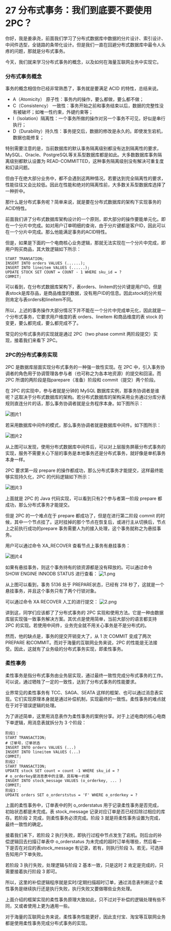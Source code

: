 # 27 分布式事务：我们到底要不要使用 2PC？

你好，我是姜承尧，前面我们学习了分布式数据库中数据的分片设计、索引设计、中间件选型，全链路的条带化设计。但是我们一直在回避分布式数据库中最令人头疼的问题，那就是分布式事务。

今天，我们就来学习分布式事务的概念，以及如何在海量互联网业务中实现它。

### 分布式事务概念

事务的概念相信你已经非常熟悉了，事务就是要满足 ACID 的特性，总结来说。

- A（Atomicity） 原子性：事务内的操作，要么都做，要么都不做；
- C（Consistency） 一致性：事务开始之前和事务结束以后，数据的完整性没有被破坏；如唯一性约束，外键约束等；
- I（Isolation）隔离性：一个事务所做的操作对另一个事务不可见，好似是串行执行；
- D（Durability）持久性：事务提交后，数据的修改是永久的。即使发生宕机，数据也能修复；

特别需要注意的是，当前数据库的默认事务隔离级别都没有达到隔离性的要求，MySQL、Oracle、PostgreSQL等关系型数据库都是如此。大多数数据库事务隔离级别都默认设置为 READ-COMMITTED，这种事务隔离级别没有解决可重复度和幻读问题。

但由于在绝大部分业务中，都不会遇到这两种情况。若要达到完全隔离性的要求，性能往往又会比较低。因此在性能和绝对的隔离性前，大多数关系型数据库选择了一种折中。

那什么是分布式事务呢？简单来说，就是要在分布式数据库的架构下实现事务的ACID特性。

前面我们讲了分布式数据库架构设计的一个原则，即大部分的操作要能单元化。即在一个分片中完成。如对用户订单明细的查询，由于分片键都是客户ID，因此可以在一个分片中完成。那么他能满足事务的ACID特性。

但是，如果是下面的一个电商核心业务逻辑，那就无法实现在一个分片中完成，即用户购买商品，其大致逻辑如下所示：

```
START TRANSATION;
INSERT INTO orders VALUES (......);
INSERT INTO lineitem VALUES (......);
UPDATE STOCK SET COUNT = COUNT - 1 WHERE sku_id = ?
COMMIT;
```

可以看到，在分布式数据库架构下，表orders、linitem的分片键是用户ID。但是表stock是库存品，是商品维度的数据，没有用户ID的信息。因此stock的分片规则肯定与表orders和lineitem不同。

所以，上述的事务操作大部分情况下并不能在一个分片中完成单元化，因此就是一个分布式事务，它要求用户维度的表 orders、lineitem 和商品维度的表 stock 的变更，要么都完成，要么都完成不了。

常见的分布式事务的实现就是通过 2PC（two phase commit 两阶段提交）实现，接着我们来看下 2PC。

### 2PC的分布式事务实现

2PC 是数据库层面实现分布式事务的一种强一致性实现。在 2PC 中，引入事务协调者的角色用于协调管理各参与者（也可称之为各本地资源）的提交和回滚。而 2PC 所谓的两阶段是指parepare（准备）阶段和 commit（提交）两个阶段。

在 2PC 的实现中，参与者就是分钟的 MySQL 数据库实例，那事务协调者是谁呢？这取决于分布式数据库的架构。若分布式数据库的架构采用业务通过分库分表规则直连分片的话，那么事务协调者就是业务程序本身。如下图所示：

![图片1](assets/Cgp9HWEVB0iAEvVdAAHugD2AY7I024.png)

若采用数据库中间件的模式，那么事务协调者就是数据库中间件。如下图所示：

![图片2](assets/CioPOWEVB3aAGla7AAGq-ZbCoGU801.png)

从上图可以发现，使用分布式数据库中间件后，可以对上层服务屏蔽分布式事务的实现，服务不需要关心下层的事务是本地事务还是分布式事务，就好像是单机事务本身一样。

2PC 要求第一段 prepare 的操作都成功，那么分布式事务才能提交，这样最终能够实现持久化，2PC 的代码逻辑如下所示：

![图片3](assets/Cgp9HWEVB9KAXvPMAAex-bcCE8c431.png)

上面就是 2PC 的 Java 代码实现，可以看到只有2个参与者第一阶段 prepare 都成功，那么分布式事务才能提交。

但是 2PC 的一个难点在于 prepare 都成功了，但是在进行第二阶段 commit 的时候，其中一个节点挂了。这时挂掉的那个节点在恢复后，或进行主从切换后，节点上之前执行成功的prepare 事务需要人为的接入处理，这个事务就称之为悬挂事务。

用户可以通过命令 XA_RECOVER 查看节点上事务有悬挂事务：

![图片4](assets/CioPOWEVB_GAScw3AALL2SV2QHs125.png)

如果有悬挂事务，则这个事务持有的锁资源都是没有释放的。可以通过命令SHOW ENGINE INNODB STATUS 进行查看： ![1.png](assets/CioPOWEVCBWAUJX7AAXrOE_0ylE945.png)

从上图可以看到，事务 5136 处于 PREPARE状态，已经有 218 秒了，这就是一个悬挂事务，并且这个事务只有了两个行锁对象。

可以通过命令 XA RECOVER 人工的进行提交： ![2.png](assets/CioPOWEVCCyAfJTjAAPcHT0OqKw598.png)

讲到这，同学们应该都了了分布式事务的 2PC 实现和使用方法。它是一种由数据库层实现强一致事务解决方案。其优点是使用简单，当前大部分的语言都支持 2PC 的实现。若使用中间件，业务完全就不用关心事务是不是分布式的。

然而，他的缺点是，事务的提交开销变大了，从 1 次 COMMIT 变成了两次 PREPARE 和COMMIT。而对于海量的互联网业务来说，2PC 的性能是无法接受。因此，这就有了业务级的分布式事务实现，即柔性事务。

### 柔性事务

柔性事务是指分布式事务由业务层实现，通过最终一致性完成分布式事务的工作。可以说，通过牺牲了一定的一致性，达到了分布式事务的性能要求。

业界常见的柔性事务有 TCC、SAGA、SEATA 这样的框架、也可以通过消息表实现。它们实现原理本身就是通过补偿机制，实现最终的一致性。柔性事务的难点就在于对于错误逻辑的处理。

为了讲述简单，这里用消息表作为柔性事务的案例分享。对于上述电商的核心电商下单逻辑，用消息表就拆分为 3 个阶段：

```
阶段1：
START TRANSACTION;
# 订单号，订单状态
INSERT INTO orders VALUES (...) 
INSERT INTO lineitem VALUES (...)
COMMIT;
阶段2：
START TRANSACTION;
UPDATE stock SET count = count -1 WHERE sku_id = ?
# o_orderkey是消息表中的主键，具有唯一约束
INSERT INTO stock_message VALUES (o_orderkey, ... )  
COMMIT;
阶段3：
UPDATE orders SET o_orderststus = 'F' WHERE o_orderkey = ?
```

上面的柔性事务中，订单表中的列 o_orderstatus 用于记录柔性事务是否完成，初始状态都是未完成。表 stock_message 记录对应订单是否已经扣除过相应的库存。若阶段 2 完成，则柔性事务必须完成。阶段 3 就是将柔性事务设置为完成，最终一致性的确定。

接着我们来下，若阶段 2 执行失败，即执行过程中节点发生了宕机。则后台的补偿逻辑回去扫描订单表中 o_orderstatus 为未完成的超时订单有哪些，然后看一下是否在对应的表stock_message 有记录，若有，则执行阶段 3。若无，可选择告知用户下单失败。

若阶段 3 执行失败，处理逻辑与阶段 2 基本一致，只是这时 2 肯定是完成的，只需要接着执行阶段 3 即可。

所以，这里的补偿逻辑程序就是实时/定期扫描超时订单，通过消息表判断这个柔性事务是继续执行还是执行失败，执行失败又要做哪些业务处理。

上面介绍的框架实现的柔性事务原理大致如此，只不过对于补偿的逻辑处理有些不同，又或者使用上更为通用一些。

对于海量的互联网业务来说，柔性事务性能更好，因此支付宝、淘宝等互联网业务都是使用柔性事务完成分布式事务的实现。
